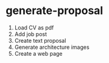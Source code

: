 # generate-proposal

1. Load CV as pdf
2. Add job post
3. Create text proposal
4. Generate architecture images 
5. Create a web page